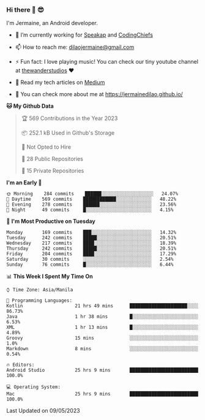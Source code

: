 ### Hi there 👋 😎
I'm Jermaine, an Android developer.

- 🔭 I’m currently working for [Speakap](https://www.speakap.com/) and [CodingChiefs](https://codingchiefs.com/en/)

- 📫 How to reach me: dilaojermaine@gmail.com

- ⚡ Fun fact: I love playing music! You can check our tiny youtube channel at [thewanderstudios](https://www.youtube.com/thewanderstudios) ♥️

- 📖 Read my tech articles on [Medium](https://jermainedilao.medium.com/)

- 👀 You can check more about me at https://jermainedilao.github.io/

<!--
**jermainedilao/jermainedilao** is a ✨ _special_ ✨ repository because its `README.md` (this file) appears on your GitHub profile.

Here are some ideas to get you started:

- 🔭 I’m currently working on ...
- 🌱 I’m currently learning ...
- 👯 I’m looking to collaborate on ...
- 🤔 I’m looking for help with ...
- 💬 Ask me about ...
- 📫 How to reach me: ...
- 😄 Pronouns: ...
- ⚡ Fun fact: ...
-->

<!--START_SECTION:waka-->
**🐱 My Github Data** 

> 🏆 569 Contributions in the Year 2023
 > 
> 📦 252.1 kB Used in Github's Storage 
 > 
> 🚫 Not Opted to Hire
 > 
> 📜 28 Public Repositories 
 > 
> 🔑 15 Private Repositories  
 > 
**I'm an Early 🐤** 

```text
🌞 Morning    284 commits    ██████░░░░░░░░░░░░░░░░░░░   24.07% 
🌆 Daytime    569 commits    ████████████░░░░░░░░░░░░░   48.22% 
🌃 Evening    278 commits    ██████░░░░░░░░░░░░░░░░░░░   23.56% 
🌙 Night      49 commits     █░░░░░░░░░░░░░░░░░░░░░░░░   4.15%

```
📅 **I'm Most Productive on Tuesday** 

```text
Monday       169 commits    ███░░░░░░░░░░░░░░░░░░░░░░   14.32% 
Tuesday      242 commits    █████░░░░░░░░░░░░░░░░░░░░   20.51% 
Wednesday    217 commits    ████░░░░░░░░░░░░░░░░░░░░░   18.39% 
Thursday     242 commits    █████░░░░░░░░░░░░░░░░░░░░   20.51% 
Friday       204 commits    ████░░░░░░░░░░░░░░░░░░░░░   17.29% 
Saturday     30 commits     ░░░░░░░░░░░░░░░░░░░░░░░░░   2.54% 
Sunday       76 commits     █░░░░░░░░░░░░░░░░░░░░░░░░   6.44%

```


📊 **This Week I Spent My Time On** 

```text
⌚︎ Time Zone: Asia/Manila

💬 Programming Languages: 
Kotlin                   21 hrs 49 mins      █████████████████████░░░░   86.73% 
Java                     1 hr 38 mins        █░░░░░░░░░░░░░░░░░░░░░░░░   6.53% 
XML                      1 hr 13 mins        █░░░░░░░░░░░░░░░░░░░░░░░░   4.89% 
Groovy                   15 mins             ░░░░░░░░░░░░░░░░░░░░░░░░░   1.0% 
Markdown                 8 mins              ░░░░░░░░░░░░░░░░░░░░░░░░░   0.54%

🔥 Editors: 
Android Studio           25 hrs 9 mins       █████████████████████████   100.0%

💻 Operating System: 
Mac                      25 hrs 9 mins       █████████████████████████   100.0%

```


 Last Updated on 09/05/2023
<!--END_SECTION:waka-->
